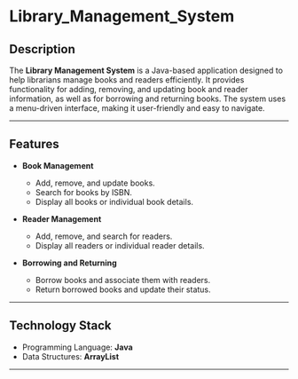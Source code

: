 # Library_Management_System

## Description
The **Library Management System** is a Java-based application designed to help librarians manage books and readers efficiently. It provides functionality for adding, removing, and updating book and reader information, as well as for borrowing and returning books. The system uses a menu-driven interface, making it user-friendly and easy to navigate.

---

## Features
- **Book Management**
  - Add, remove, and update books.
  - Search for books by ISBN.
  - Display all books or individual book details.

- **Reader Management**
  - Add, remove, and search for readers.
  - Display all readers or individual reader details.

- **Borrowing and Returning**
  - Borrow books and associate them with readers.
  - Return borrowed books and update their status.

---

## Technology Stack
- Programming Language: **Java**
- Data Structures: **ArrayList**

---

